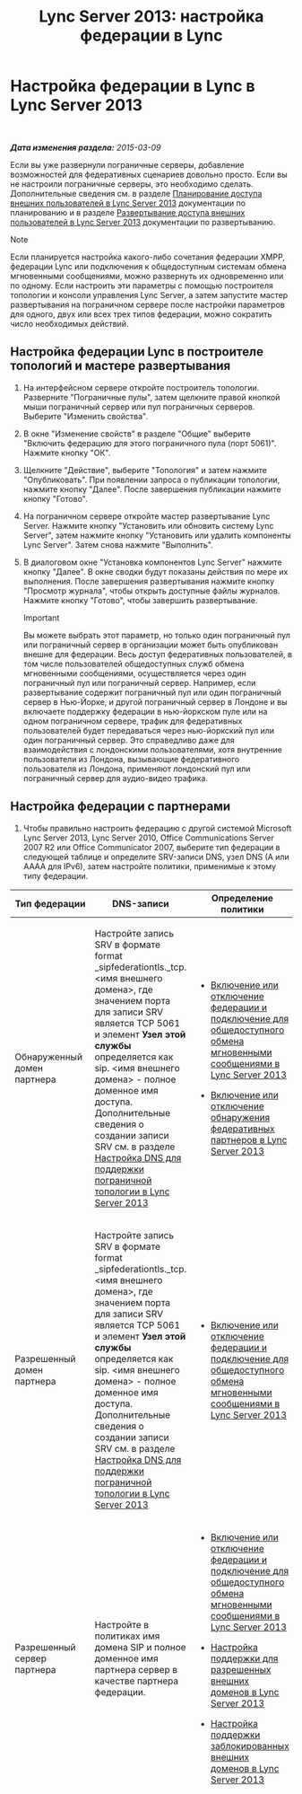 ﻿---
title: 'Lync Server 2013: настройка федерации в Lync'
TOCTitle: Настройка федерации в Lync
ms:assetid: 374ddc43-26f9-499d-be68-a5158adfa49c
ms:mtpsurl: https://technet.microsoft.com/ru-ru/library/JJ204800(v=OCS.15)
ms:contentKeyID: 49309435
ms.date: 05/19/2016
mtps_version: v=OCS.15
ms.translationtype: HT
---

# Настройка федерации в Lync в Lync Server 2013

 

_**Дата изменения раздела:** 2015-03-09_

Если вы уже развернули пограничные серверы, добавление возможностей для федеративных сценариев довольно просто. Если вы не настроили пограничные серверы, это необходимо сделать. Дополнительные сведения см. в разделе [Планирование доступа внешних пользователей в Lync Server 2013](lync-server-2013-planning-for-external-user-access.md) документации по планированию и в разделе [Развертывание доступа внешних пользователей в Lync Server 2013](lync-server-2013-deploying-external-user-access.md) документации по развертыванию.

> [!NOTE]  
> Если планируется настройка какого-либо сочетания федерации XMPP, федерации Lync или подключения к общедоступным системам обмена мгновенными сообщениями, можно развернуть их одновременно или по одному. Если настроить эти параметры с помощью построителя топологии и консоли управления Lync Server, а затем запустите мастер развертывания на пограничном сервере после настройки параметров для одного, двух или всех трех типов федерации, можно сократить число необходимых действий.

## Настройка федерации Lync в построителе топологий и мастере развертывания

1.  На интерфейсном сервере откройте построитель топологии. Разверните "Пограничные пулы", затем щелкните правой кнопкой мыши пограничный сервер или пул пограничных серверов. Выберите "Изменить свойства".

2.  В окне "Изменение свойств" в разделе "Общие" выберите "Включить федерацию для этого пограничного пула (порт 5061)". Нажмите кнопку "ОК".

3.  Щелкните "Действие", выберите "Топология" и затем нажмите "Опубликовать". При появлении запроса о публикации топологии, нажмите кнопку "Далее". После завершения публикации нажмите кнопку "Готово".

4.  На пограничном сервере откройте мастер развертывание Lync Server. Нажмите кнопку "Установить или обновить систему Lync Server", затем нажмите кнопку "Установить или удалить компоненты Lync Server". Затем снова нажмите "Выполнить".

5.  В диалоговом окне "Установка компонентов Lync Server" нажмите кнопку "Далее". В окне сводки будут показаны действия по мере их выполнения. После завершения развертывания нажмите кнопку "Просмотр журнала", чтобы открыть доступные файлы журналов. Нажмите кнопку "Готово", чтобы завершить развертывание.
    
    > [!IMPORTANT]  
    > Вы можете выбрать этот параметр, но только один пограничный пул или пограничный сервер в организации может быть опубликован внешне для федерации. Весь доступ федеративных пользователей, в том числе пользователей общедоступных служб обмена мгновенными сообщениями, осуществляется через один пограничный пул или пограничный сервер. Например, если развертывание содержит пограничный пул или один пограничный сервер в Нью-Йорке, и другой пограничный сервер в Лондоне и вы включаете поддержку федерации в нью-йоркском пуле или на одном пограничном сервере, трафик для федеративных пользователей будет передаваться через нью-йоркский пул или один пограничный сервер. Это справедливо даже для взаимодействия с лондонскими пользователями, хотя внутренние пользователи из Лондона, вызывающие федеративного пользователя из Лондона, применяют лондонский пул или пограничный сервер для аудио-видео трафика.

## Настройка федерации с партнерами

1.  Чтобы правильно настроить федерацию с другой системой Microsoft Lync Server 2013, Lync Server 2010, Office Communications Server 2007 R2 или Office Communicator 2007, выберите тип федерации в следующей таблице и определите SRV-записи DNS, узел DNS (A или AAAA для IPv6), затем настройте политики, применимые к этому типу федерации.
    
    
<table>
<colgroup>
<col style="width: 25%" />
<col style="width: 25%" />
<col style="width: 25%" />
<col style="width: 25%" />
</colgroup>
<thead>
<tr class="header">
<th>Тип федерации</th>
<th>DNS-записи</th>
<th>Определение политики</th>
<th>Примечания.</th>
</tr>
</thead>
<tbody>
<tr class="odd">
<td><p>Обнаруженный домен партнера</p></td>
<td><p>Настройте запись SRV в формате format _sipfederationtls._tcp.&lt;имя внешнего домена&gt;, где значением порта для записи SRV является TCP 5061 и элемент <strong>Узел этой службы</strong> определяется как sip. &lt;имя внешнего домена&gt; - полное доменное имя доступа. Дополнительные сведения о создании записи SRV см. в разделе <a href="lync-server-2013-configure-dns-for-edge-support.md">Настройка DNS для поддержки пограничной топологии в Lync Server 2013</a></p></td>
<td><ul>    
<li><p><a href="lync-server-2013-enable-or-disable-federation-and-public-im-connectivity.md">Включение или отключение федерации и подключение для общедоступного обмена мгновенными сообщениями в Lync Server 2013</a></p></li>    
<li><p><a href="lync-server-2013-enable-or-disable-discovery-of-federation-partners.md">Включение или отключение обнаружения федеративных партнеров в Lync Server 2013</a></p></li></ul></td>
<td><p>В предыдущих версиях этот тип федерации назывался <strong>открытой улучшенной федерацией</strong>. Создание SRV-записи необходимо для этого типа федерации, т. к. служит для нахождения другими партнерами этой федерации.</p></td>
</tr>
<tr class="even">
<td><p>Разрешенный домен партнера</p></td>
<td><p>Настройте запись SRV в формате format _sipfederationtls._tcp.&lt;имя внешнего домена&gt;, где значением порта для записи SRV является TCP 5061 и элемент <strong>Узел этой службы</strong> определяется как sip. &lt;имя внешнего домена&gt; - полное доменное имя доступа. Дополнительные сведения о создании записи SRV см. в разделе <a href="lync-server-2013-configure-dns-for-edge-support.md">Настройка DNS для поддержки пограничной топологии в Lync Server 2013</a></p></td>
<td><ul>    
<li><p><a href="lync-server-2013-enable-or-disable-federation-and-public-im-connectivity.md">Включение или отключение федерации и подключение для общедоступного обмена мгновенными сообщениями в Lync Server 2013</a></p></li></ul></td>
<td><p>В предыдущих версиях этот тип федерации назывался <strong>улучшенной федерацией</strong>. Создание SRV-записи не является обязательным для этого типа федерации и служит для нахождения другими партнерами этой федерации. Конечно, по сути это <strong>открытая улучшенная федерация</strong> или <strong>обнаруженный домен партнера</strong></p></td>
</tr>
<tr class="odd">
<td><p>Разрешенный сервер партнера</p></td>
<td><p>Настройте в политиках имя домена SIP и полное доменное имя партнера сервер в качестве партнера федерации.</p></td>
<td><ul>    
<li><p><a href="lync-server-2013-enable-or-disable-federation-and-public-im-connectivity.md">Включение или отключение федерации и подключение для общедоступного обмена мгновенными сообщениями в Lync Server 2013</a></p></li>    
<li><p><a href="lync-server-2013-configure-support-for-allowed-external-domains.md">Настройка поддержки для разрешенных внешних доменов в Lync Server 2013</a></p></li>    
<li><p><a href="lync-server-2013-configure-support-for-blocked-external-domains.md">Настройка поддержки заблокированных внешних доменов в Lync Server 2013</a></p></li>    </ul></td>
<td><p>Этот тип федерации является определением отношения один-к-одному, которое не поддерживает обнаружение других партнеров федерации. Каждый партнер федерации определяется явным образом. В предыдущих версиях такой тип назывался <strong>прямой федерацией</strong></p></td>
</tr>
<tr class="even">
<td><p>Поставщик услуг размещения и общедоступный поставщик систем обмена мгновенными сообщениями</p></td>
<td><p>Для этого типа федераций нет определенных требований к DNS</p></td>
<td><ul>    
<li><p><a href="lync-server-2013-enable-or-disable-federation-and-public-im-connectivity.md">Включение или отключение федерации и подключение для общедоступного обмена мгновенными сообщениями в Lync Server 2013</a></p></li>    
<li><p><a href="lync-server-2013-create-or-edit-public-sip-federated-providers.md">Создание или изменение общедоступных федеративных поставщиков SIP в Lync Server 2013</a></p></li>    
<li><p><a href="lync-server-2013-create-or-edit-hosted-sip-federated-providers.md">Создание или изменение размещенных федеративных поставщиков SIP в Lync Server 2013</a></p></li>    </ul></td>
<td><p>Этот тип федерации определяет службы и поставщиков услуг размещения, которые следует настроить для своих пользователей. Типичное использование заключается в настройке поставщиков систем обмена мгновенными сообщениями, таких как Windows Live Messenger, Yahoo! и AOL, а также поставщиков услуг размещения, таких как Lync Online и Office 365</p>

> [!IMPORTANT]  
> <ul>    
> <li><p>С 1 сентября 2012 г. прекращена продажа лицензий пользовательских подписок на подключение к общедоступным службам обмена мгновенными сообщениями Microsoft Lync (PIC USL) по новым или продляемым соглашениям. Клиенты с активными лицензиями смогут продолжать использование федерации с Yahoo! Messenger до отключения службы. Поддержка служб AOL и Yahoo! завершается в июне 2014 г. Дополнительные сведения см. в статье <a href="lync-server-2013-support-for-public-instant-messenger-connectivity.md">Поддержка подключения к общедоступным службам обмена мгновенными сообщениями в Lync Server 2013</a>.</p></li>    
> <li><p>Лицензия подписки пользователя на возможность подключения к общедоступным службам обмена мгновенными сообщениями представляет собой лицензию подписки на пользователя в месяц, которая необходима для того, чтобы Lync Server или Office Communications Server могли образовывать федерацию с Yahoo! Messenger. Корпорация Майкрософт смогла предоставлять данную услугу благодаря поддержке со стороны компании Yahoo!, однако соответствующий базовый договор расторгается.</p></li>    
> <li><p>Сейчас, более чем когда-либо раньше, Lync представляет собой эффективное средство для объединения организаций и отдельных пользователей по всему миру. Федерация с Windows Live Messenger не требует никаких дополнительных лицензий на пользователя/устройство, кроме Lync Standard CAL. В этот список будет добавлена федерация Skype, позволяя пользователям Lync взаимодействовать с сотнями миллионов людей посредством мгновенных сообщений и голосовой связи.</p></li></ul>

</td>
</tr>
</tbody>
</table>


2.  Определение и настройка любых требуемых SRV-записей узлов DNS (A или AAAA для IPv6)

3.  Определите и настройте любые политики с помощью панели управления Lync Server или Командная консоль Lync Server и соответствующих командлетов. Дополнительные сведения о командлетах Командная консоль Lync Server см. в разделе [Командлеты федерации и внешнего доступа в Lync Server 2013](https://docs.microsoft.com/en-us/powershell/module/skype/)
    
    > [!NOTE]  
    > В системе комнат Lync (LRS) не отображаются кнопки «Присоединиться» для собраний, инициируемых организаторами у федеративных партнеров Lync. Для того, чтобы ссылка на присоединение к собранию отображалась в LRS, организация-инициатор должна разрешить использование TNEF с помощью следующего командлета:<br />    <br />    <code>New-RemoteDomain -DomainName Contoso.com -Name Contoso</code><br />    <code>Set-RemoteDomain -Identity Contoso -TNEFEnabled $true</code><br />    В приложениях Outlook и Lync в данном случае ссылки «Присоединиться» также не будут отображаться, если не выполнен перенос свойств MAPI, но в случае с Outlook пользователь может открывать приглашение на собрание и переходить по URL-адресу собрания. Если атрибут TNEFEnabled имеет значение true, то Exchange 2013 не сохраняет свойства MAPI, в том числе свойство OnlineMeetingExternalLink, и кнопка «Присоединиться» будет отображаться в окне напоминания.

## См. также

#### Другие ресурсы

[Планирование федерации SIP, федерации XMPP и Public Instant Messaging в Lync Server 2013](lync-server-2013-planning-for-sip-xmpp-federation-and-public-instant-messaging.md)  
[Управление федерацией и внешним доступом к Lync Server 2013](lync-server-2013-managing-federation-and-external-access-to-lync-server-2013.md)

